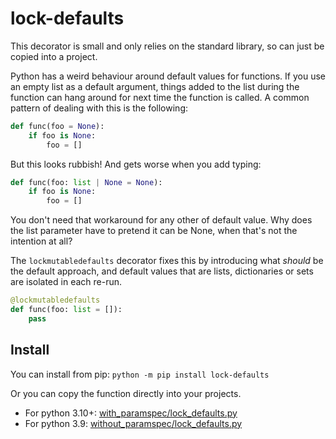 # lock-defaults

This decorator is small and only relies on the standard library, so can just be copied into a project.

Python has a weird behaviour around default values for functions. If you use an empty list as a default argument, things added to the list during the function can hang around for next time the function is called. A common pattern of dealing with this is the following:

```python
def func(foo = None):
    if foo is None:
        foo = []
```

But this looks rubbish! And gets worse when you add typing:

```python
def func(foo: list | None = None):
    if foo is None:
        foo = []
```

You don't need that workaround for any other of default value. Why does the list parameter have to pretend it can be None, when that's not the intention at all?

The `lockmutabledefaults` decorator fixes this by introducing what *should* be the default approach, and default values that are lists, dictionaries or sets are isolated in each re-run.

```python
@lockmutabledefaults
def func(foo: list = []):
    pass
```

## Install

You can install from pip: `python -m pip install lock-defaults`

Or you can copy the function directly into your projects.

* For python 3.10+: [with_paramspec/lock_defaults.py](/src/lock_defaults/with_paramspec/lock_defaults.py)
* For python 3.9: [without_paramspec/lock_defaults.py](/src/lock_defaults/without_paramspec/lock_defaults.py)